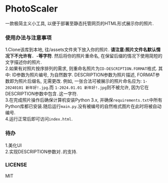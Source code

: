 # PhotoScaler
一款极简主义小工具, 以便于部署至静态托管网页的HTML形式展示你的照片.

### 使用办法与注意事项
1.Clone该库到本地, 往/assets文件夹下放入你的照片. **请注意:照片文件名默认情况下不允许有```. -```等字符**. 然后将你的照片重命名, 在保留后缀的情况下使用简短的文字描述你的照片.  
2.如果有对照片按序排列的需求, 则重命名照片为```ID-DESCRIPTION.FORMAT```格式. 其中: ID参数为照片编号, 为自然数字. DESCRIPTION参数为照片描述, FORMAT参数即为照片后缀名, 无需更改. 例如, 一张合法可被展示的照片命名应为: ```1-20240101 新年好!.jpg```.而 ```1-2024.01.01 新年好!.jpg```则不被允许, 因为它在DESCRIPTION参数中包含```.```这一字符.  
3.在完成照片操作后确保计算机安装Python 3.x, 并确保```requirements.txt```中所有Python库都已安装.随后运行```main.py```.没有被编号的自然格式图片在此时将被自动编号.  
4.运行正常后即可访问```index.html```.

### 待办
1.美化UI    
2.实现DESCRIPTION参数对```.```的支持.  

### LICENSE
MIT